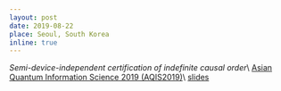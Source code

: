 ```yaml
---
layout: post
date: 2019-08-22
place: Seoul, South Korea
inline: true
---
```


*Semi-device-independent certification of indefinite causal order*\\
[Asian Quantum Information Science 2019 (AQIS2019)](http://aqis-conf.org/2019/)\\
<a href="{{'/assets/talks/2019_08_AQIS19.pdf' | relative_url }}" class="btn btn-sm z-depth-0" role="button">slides</a>
